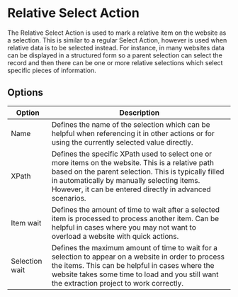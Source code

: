 # Relative Select Action
The Relative Select Action is used to mark a relative item on the website as a selection. This is similar to a regular Select Action, however is used when relative data is to be selected instead. For instance, in many websites data can be displayed in a structured form so a parent selection can select the record and then there can be one or more relative selections which select specific pieces of information.

## Options
| Option           | Description |
| ------           | ----------- |
| Name             | Defines the name of the selection which can be helpful when referencing it in other actions or for using the currently selected value directly. |
| XPath            | Defines the specific XPath used to select one or more items on the website. This is a relative path based on the parent selection. This is typically filled in automatically by manually selecting items. However, it can be entered directly in advanced scenarios. |
| Item wait        | Defines the amount of time to wait after a selected item is processed to process another item. Can be helpful in cases where you may not want to overload a website with quick actions. |
| Selection wait   | Defines the maximum amount of time to wait for a selection to appear on a website in order to process the items. This can be helpful in cases where the website takes some time to load and you still want the extraction project to work correctly. |